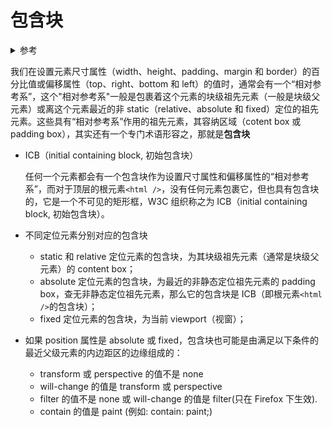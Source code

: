 # 包含块

<details>
<summary>参考</summary>

- [布局和包含块](https://developer.mozilla.org/zh-CN/docs/Web/CSS/All_About_The_Containing_Block)

</details>

我们在设置元素尺寸属性（width、height、padding、margin 和 border）的百分比值或偏移属性（top、right、bottom 和 left）的值时，通常会有一个“相对参考系”，这个"相对参考系"一般是包裹着这个元素的块级祖先元素（一般是块级父元素）或离这个元素最近的非 static（relative、absolute 和 fixed）定位的祖先元素。这些具有“相对参考系”作用的祖先元素，其容纳区域（cotent box 或 padding box），其实还有一个专门术语形容之，那就是**包含块**

- ICB（initial containing block, 初始包含块）

  任何一个元素都会有一个包含块作为设置尺寸属性和偏移属性的“相对参考系”，而对于顶层的根元素`<html />`，没有任何元素包裹它，但也具有包含块的，它是一个不可见的矩形框，W3C 组织称之为 ICB（initial containing block, 初始包含块）。

- 不同定位元素分别对应的包含块
  - static 和 relative 定位元素的包含块，为其块级祖先元素（通常是块级父元素）的 content box；
  - absolute 定位元素的包含块，为最近的非静态定位祖先元素的 padding box，查无非静态定位祖先元素，那么它的包含块是 ICB（即根元素`<html />`的包含块）；
  - fixed 定位元素的包含块，为当前 viewport（视窗）；

- 如果 position 属性是 absolute 或 fixed，包含块也可能是由满足以下条件的最近父级元素的内边距区的边缘组成的：
  - transform 或 perspective 的值不是 none
  - will-change 的值是 transform 或 perspective
  - filter 的值不是 none 或 will-change 的值是 filter(只在 Firefox 下生效).
  - contain 的值是 paint (例如: contain: paint;)
